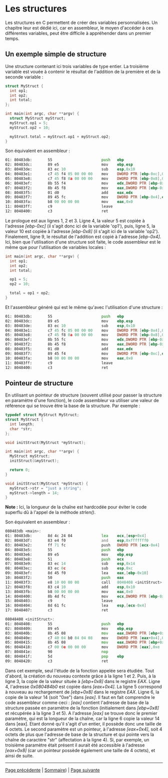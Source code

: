 # Les structures
Les structures en C permettent de créer des variables personnalisées. Un chapitre leur est dédié ici, car en assembleur, le moyen d'accéder à ces différentes variables, peut être difficile à appréhender dans un premier temps.

## Un exemple simple de structure
Une structure contenant ici trois variables de type entier. La troisième variable est vouée à contenir le résultat de l'addition de la première et de la seconde variable :
```c
struct MyStruct {
  int op1;
  int op2;
  int total;
};

int main(int argc, char **argv) {
  struct MyStruct myStruct;
  myStruct.op1 = 5;
  myStruct.op2 = 10;

  myStruct.total = myStruct.op1 + myStruct.op2;
}
```

Son équivalent en assembleur :
```asm
01: 80483db:       55                      push   ebp
02: 80483dc:       89 e5                   mov    ebp,esp
03: 80483de:       83 ec 10                sub    esp,0x10
04: 80483e1:       c7 45 f4 05 00 00 00    mov    DWORD PTR [ebp-0xc],0x5
05: 80483e8:       c7 45 f8 0a 00 00 00    mov    DWORD PTR [ebp-0x8],0xa
06: 80483ef:       8b 55 f4                mov    edx,DWORD PTR [ebp-0xc]
07: 80483f2:       8b 45 f8                mov    eax,DWORD PTR [ebp-0x8]
08: 80483f5:       01 d0                   add    eax,edx
09: 80483f7:       89 45 fc                mov    DWORD PTR [ebp-0x4],eax
10: 80483fa:       b8 00 00 00 00          mov    eax,0x0
11: 80483ff:       c9                      leave
12: 8048400:       c3                      ret
```

Le prologue est aux lignes 1, 2 et 3. Ligne 4, la valeur 5 est copiée à l'adresse _[ebp-0xc]_ (il s'agit donc ici de la variable 'op1'), puis, ligne 5, la valeur 10 est copiée à l'adresse _[ebp-0x8]_ (il s'agit ici de la variable 'op2'). Finalement, ligne 9, le résultat de l'addition est copié à l'adresse _[ebp-0x4]_. Ici, bien que l'utilisation d'une structure soit faite, le code assembleur est le même que pour l'utilisation de variables locales :
```c
int main(int argc, char **argv) {
  int op1;
  int op2;
  int total;

  op1 = 5;
  op2 = 10;

  total = op1 + op2;
}
```

Et l'assembleur généré qui est le même qu'avec l'utilisation d'une structure :
```asm
01: 80483db:       55                      push   ebp
02: 80483dc:       89 e5                   mov    ebp,esp
03: 80483de:       83 ec 10                sub    esp,0x10
04: 80483e1:       c7 45 fc 05 00 00 00    mov    DWORD PTR [ebp-0x4],0x5
05: 80483e8:       c7 45 f8 0a 00 00 00    mov    DWORD PTR [ebp-0x8],0xa
06: 80483ef:       8b 55 fc                mov    edx,DWORD PTR [ebp-0x4]
07: 80483f2:       8b 45 f8                mov    eax,DWORD PTR [ebp-0x8]
08: 80483f5:       01 d0                   add    eax,edx
09: 80483f7:       89 45 f4                mov    DWORD PTR [ebp-0xc],eax
10: 80483fa:       b8 00 00 00 00          mov    eax,0x0
11: 80483ff:       c9                      leave
12: 8048400:       c3                      ret
```

## Pointeur de structure
En utilisant un pointeur de structure (souvent utilisé pour passer la structure en paramètre d'une fonction), le code assembleur va utiliser une valeur de référence qui se trouve être la base de la structure. Par exemple :
```c
typedef struct MyStruct MyStruct;
struct MyStruct {
  int length;
  char *str;
};

void initStruct(MyStruct *myStruct);

int main(int argc, char **argv) {
  MyStruct myStruct;
  initStruct(&myStruct);

  return 0;
}

void initStruct(MyStruct *myStruct) {
  myStruct->str = "just a string";
  myStruct->length = 14;
}
```
**Note :** Ici, la longueur de la chaîne est hardcodée pour éviter le code superflu dû à l'appel de la méthode _strlen()_.

Son équivalent en assembleur :
```asm
080483db <main>:
01: 80483db:       8d 4c 24 04             lea    ecx,[esp+0x4]
02: 80483df:       83 e4 f0                and    esp,0xfffffff0
03: 80483e2:       ff 71 fc                push   DWORD PTR [ecx-0x4]
04: 80483e5:       55                      push   ebp
05: 80483e6:       89 e5                   mov    ebp,esp
06: 80483e8:       51                      push   ecx
07: 80483e9:       83 ec 14                sub    esp,0x14
08: 80483ec:       83 ec 0c                sub    esp,0xc
09: 80483ef:       8d 45 f0                lea    eax,[ebp-0x10]
10: 80483f2:       50                      push   eax
11: 80483f3:       e8 10 00 00 00          call   8048408 <initStruct>
12: 80483f8:       83 c4 10                add    esp,0x10
13: 80483fb:       b8 00 00 00 00          mov    eax,0x0
14: 8048400:       8b 4d fc                mov    ecx,DWORD PTR [ebp-0x4]
15: 8048403:       c9                      leave
16: 8048404:       8d 61 fc                lea    esp,[ecx-0x4]
17: 8048407:       c3                      ret

08048408 <initStruct>:
01: 8048408:       55                      push   ebp
02: 8048409:       89 e5                   mov    ebp,esp
03: 804840b:       8b 45 08                mov    eax,DWORD PTR [ebp+0x8]
04: 804840e:       c7 40 04 b0 84 04 08    mov    DWORD PTR [eax+0x4],0x80484b0
05: 8048415:       8b 45 08                mov    eax,DWORD PTR [ebp+0x8]
06: 8048418:       c7 00 0e 00 00 00       mov    DWORD PTR [eax],0xe
07: 804841e:       90                      nop
08: 804841f:       5d                      pop    ebp
09: 8048420:       c3                      ret
```

Dans cet exemple, seul l'étude de la fonction appelée sera étudiée. Tout d'abord, la création du nouveau contexte grâce à la ligne 1 et 2. Puis, à la ligne 3, la copie de la valeur située à _[ebp+0x8]_ dans le registre _EAX_. Ligne 4, l'adresse _0x080484b0_ est copiée dans _[eax+0x4]_. La ligne 5 correspond à nouveau au rechargement de _[ebp+0x8]_ dans le registre _EAX_. Ligne 6, la copie de la valeur 14 (soit "0xe") dans _[eax]_. Il faut en fait comprendre le code assembleur comme ceci : _[eax]_ contient l'adresse de base de la structure passée en paramètre de la fonction (initialement dans _[ebp+0x8]_ et récupérée à la ligne 3 et 5). A l'adresse _[eax]_ se trouve donc le premier paramètre, qui est la longueur de la chaîne, car la ligne 6 copie la valeur 14 dans [eax]. Etant donné qu'il s'agit d'un entier, il possède donc une taille de 4 octets. Le second paramètre est un pointeur, à l'adresse _[eax+0x4]_, soit 4 octets de plus que l'adresse de base de la structure et qui pointe vers la chaîne de caractère "str" (affectation à la ligne 4). Si, par exemple, un troisième paramètre était présent il aurait été accessible à l'adresse _[eax+0x8]_ (car un pointeur possède également une taille de 4 octets), et ainsi de suite.

---

[Page précédente](09.Les-fonctions.md) | [Sommaire](../../README.md)) | [Page suivante](11.Architecture-x64.md)
